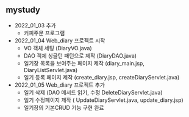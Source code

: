 ## mystudy

* 2022_01_03 추가
   * 커피주문 프로그램
* 2022_01_04 Web_diary 프로젝트 시작
   * VO 객체 세팅 (DiaryVO.java)
   * DAO 객체 싱글턴 패턴으로 제작 (DiaryDAO.java)
   * 일기장 목록을 보여주는 페이지 제작 (diary_main.jsp, DiaryListServlet.java)
   * 일기 등록 페이지 제작 (create_diary.jsp, createDiaryServlet.java)
* 2022_01_05 Web_diary 프로젝트 추가
   * 일기 삭제 (DAO 메서드 읽기, 수정 DeleteDiaryServlet.java)
   * 일기 수정페이지 제작 ( UpdateDiaryServlet.java, update_diary.jsp) 
   * 일기장의 기본CRUD 기능 구현 완료 

